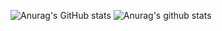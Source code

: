 ![Anurag's GitHub stats](https://github-readme-stats.vercel.app/api?username=Ermersongomes&show_icons=true&theme=default)
![Anurag's github stats](https://github-readme-stats.vercel.app/api?username=Ermersongomes&show_icons=true&theme=radical)

